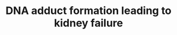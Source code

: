 ---
annotations:
- id: PW:0000013
  parent: disease pathway
  type: Pathway Ontology
  value: disease pathway
- id: DOID:1074
  type: Disease Ontology
  value: kidney failure
- id: DOID:557
  type: Disease Ontology
  value: kidney disease
- id: PW:0000300
  parent: disease pathway
  type: Pathway Ontology
  value: kidney disease pathway
authors:
- Marvin M2
- Egonw
- Eweitz
citedin: ''
communities:
- AOP
- ONTOX
description: Adverse Outcome Pathway of DNA adduct formation leading to kidney failure.
  Stressors of this AOP include cisplatin and carboplatin.
last-edited: 2024-07-22
ndex: null
organisms:
- Homo sapiens
redirect_from:
- /index.php/Pathway:WP5389
- /instance/WP5389
- /instance/WP5389_r134444
revision: r134444
schema-jsonld:
- '@context': https://schema.org/
  '@id': https://wikipathways.github.io/pathways/WP5389.html
  '@type': Dataset
  creator:
    '@type': Organization
    name: WikiPathways
  description: Adverse Outcome Pathway of DNA adduct formation leading to kidney failure.
    Stressors of this AOP include cisplatin and carboplatin.
  keywords: []
  license: CC0
  name: DNA adduct formation leading to kidney failure
seo: CreativeWork
title: DNA adduct formation leading to kidney failure
wpid: WP5389
---